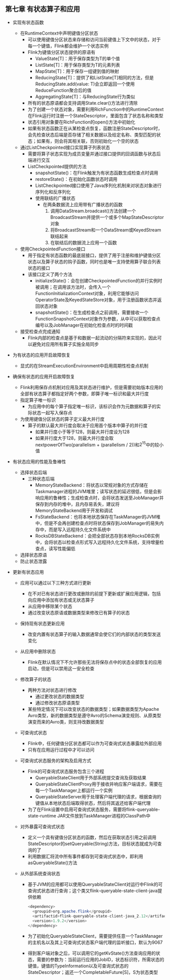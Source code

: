 ## 第七章 有状态算子和应用

* 实现有状态函数
  * 在RuntimeContext中声明键值分区状态
    * 可以使用键值分区状态来存储和访问当前键值上下文中的状态，对于每一个键值，Flink都会维护一个状态实例
    * Flink为键值分区状态提供的原语有
      * ValueState[T]：用于保存类型为T的单个值
      * ListState[T]：用于保存类型为T的元素列表
      * MapState[T]：用于保存一组键到值的映射
      * ReducingState[T]：提供了和ListState[T]相同的方法，但是ReducingState.add(value: T)会立即返回一个使用ReduceFunction聚合后的值
      * AggregatingState[T]：与ReducingState行为类似
    * 所有的状态原语都会支持调用State.clear()方法进行清除
    * 为了创建一个状态对象，需要利用RichFunction中的RuntimeContext在Flink运行时注册一个StateDescriptor，里面包含了状态名称和类型
    * 状态引用对象要在RichFunction的open()方法中初始化
    * 如果有状态函数正在从某检查点恢复，函数注册StateDescriptor时，会先检查状态后端是否存储了相关数据以及给定名称、类型匹配的状态；如果有，则会将其相关联，否则初始化一个空的状态
  * 通过ListCheckpointed接口实现算子列表状态
    * 需要将算子状态实现为成员变量并通过接口提供的回调函数与状态后端进行交互
    * ListCheckpointed提供的方法
      * snapshotState()：在Flink触发为有状态函数生成检查点时调用
      * restoreState()：在初始化函数状态时调用
      * ListCheckpointed接口使用了Java序列化机制来对状态对象进行序列化和反序列化
      * 使用联结的广播状态
        * 在两条数据流上应用带有广播状态的函数
          1. 调用DataStream.broadcast()方法创建一个BroadcastStream并提供一个或多个MapStateDescriptor对象
          2. 将BroadcastStream和一个DataStream或KeyedStream联结起来
          3. 在联结后的数据流上应用一个函数
  * 使用CheckpointedFunction接口
    * 用于指定有状态函数的最底层接口，提供了用于注册和维护键值分区状态以及算子状态的钩子函数，同时也是唯一支持使用算子联合列表状态的接口
    * 该接口定义了两个方法
      * initializeState()：会在创建CheckpointedFunction的并行实例时被调用；在调用该方法时，会传入一个FunctionInitializationContext对象，利用它能够访问OperatorState及KeyedStateStore对象，用于注册函数状态并返回状态对象
      * snapshotState()：在生成检查点之前调用，需要接收一个FunctionSnapshotContext对象作为参数，从中可以获取检查点编号以及JobManager在初始化检查点时的时间戳
  * 接受检查点完成通知
    * Flink内部的检查点是基于和数据一起流动的分隔符来实现的，因此可以避免对应用所有算子实施全局同步
  
* 为有状态的应用开启故障恢复
  
  * 显式的在StreamExecutionEnvironment中启用周期性检查点机制
  
* 确保有状态的应用开启故障恢复
  * Flink利用保存点机制对应用及其状态进行维护，但是需要初始版本应用的全部有状态算子都指定好两个参数，即算子唯一标识和最大并行度
  * 指定算子唯一标识
    * 为应用中的每个算子指定唯一标识，该标识会作为元数据和算子的实际状态一起写入保存点
  * 为使用键值分区状态的算子定义最大并行度
    * 算子的默认最大并行度会取决于应用首个版本中算子的并行度
      * 如果并行度小于等于128，则最大并行度设为128
      * 如果并行度大于128，则最大并行度会取nextpowerOfTwo(parallelism + (parallelism / 2))和$2^{15}$中的较小值
  
* 有状态应用的性能及鲁棒性
  * 选择状态后端
    * 三种状态后端
      * MemoryStateBackend：将状态以常规对象的方式存储在Taskmanager进程的JVM堆里；读写状态的延迟很低，但是会影响应用的鲁棒性；生成检查点时，会将状态发送至JobManager并保存到内存的堆中，且内存易丢失，建议将MemoryStateBackend用于开发和调试
      * FsStateBackend：也将本地状态保存在TaskManager的JVM堆中，但是不会再创建检查点时将状态保存到JobManager的易失内存中，而是写入远程持久化文件系统中
      * RocksDBStateBackend：会把全部状态存到本地RocksDB实例中，会将状态以检查点形式写入远程持久化文件系统，支持增量检查点，读写性能偏低
  * 选择状态原语
  * 防止状态泄露

* 更新有状态应用
  
  * 应用可以通过以下三种方式进行更新
    
    * 在不对已有状态进行更改或删除的前提下更新或扩展应用逻辑，包括向应用中添加有状态或无状态算子
    * 从应用中移除某个状态
    * 通过改变状态原语或数据类型来修改已有算子的状态
    
  * 保持现有状态更新应用
  
    * 改变内置有状态算子的输入数据通常会使它们的内部状态的类型发送变化
  
  * 从应用中删除状态
  
    * Flink在默认情况下不允许那些无法将保存点中的状态全部恢复的应用启动，但是可以禁用这一安全检查
  
  * 修改算子的状态
  
    * 两种方法对状态进行修改
      * 通过更改状态的数据类型
      * 通过修改状态原语类型
    * 某些特定情况下可以改变状态的数据类型；如果数据类型为Apache Avro类型，新的数据类型是遵守Avro的Schema演变规则、从原类型演变而来的Avro类，则支持改数据类型
  
  * 可查询式状态
  
    * Flink中，任何键值分区状态都可以作为可查询式状态暴露给外部应用
    * 只有在应用运行过程中才可以访问
  
  * 可查询式状态服务的架构及启用方式
  
    * Flink的可查询式状态服务包含三个进程
      * QueryableStateClient用于外部系统提交查询及获取结果
      * QueryableStateClientProxy用于接收并响应客户端请求，需要在每一个TaskManager上都运行一个实例
      * QueryableStateServer用于处理客户端代理的请求，根据查询的键值从本地状态后端取得状态，然后将其返还给客户端代理
    * 为了在Flink设置中启用可查询式状态服务，需要将flink-queryable-state-runtime JAR文件放到TaskManager进程的ClassPath中
  
  * 对外暴露可查询式状态
  
    * 定义一个具有键值分区状态的函数，然后在获取状态引用之前调用StateDescriptor的setQueryable(String)方法，目标状态就成为可查询的了
    * 利用数据汇将流中所有事件都存到可查询式状态中，即利用asQueryableState()方法
  
  * 从外部系统查询状态
  
    * 基于JVM的应用都可以使用QueryableStateClient对运行中Flink的可查询式状态进行查询；这个类又flink-queryable-state-client-java提供依赖
  
      ```java
      <dependency>
        <groupid>org.apache.flink</groupid>
        <artifactid>flink-queryable-state-client-java_2.12</artifactid>
        <version>1.9.2</version>
      </dependency>
      ```
  
    * 为了初始化QueryableStateClient，需要提供任意一个TaskManager的主机名以及其上可查询式状态客户端代理的监听接口，默认为9067
  
    * 得到客户端对象之后，可以调用它的getKvState()方法查询应用的状态，需要的参数为：当前运行应用的JobID，状态标识符，所需状态的键值，键值的TypeInformation以及可查询式状态的StateDescriptor；返还一个CompletableFuture[S]，S为状态类型